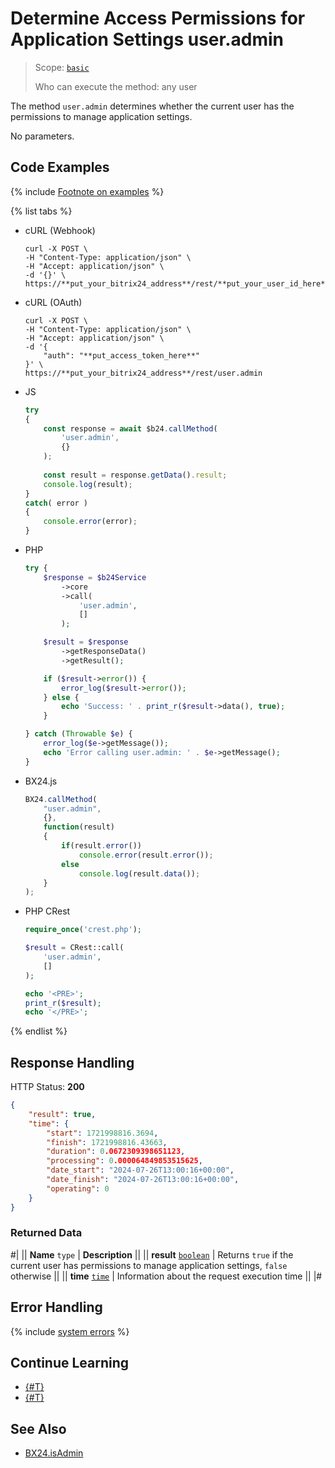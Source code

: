 # Determine Access Permissions for Application Settings user.admin

> Scope: [`basic`](../../scopes/permissions.md)
>
> Who can execute the method: any user

The method `user.admin` determines whether the current user has the permissions to manage application settings.

No parameters.

## Code Examples

{% include [Footnote on examples](../../../_includes/examples.md) %}

{% list tabs %}

- cURL (Webhook)

    ```curl
    curl -X POST \
    -H "Content-Type: application/json" \
    -H "Accept: application/json" \
    -d '{}' \
    https://**put_your_bitrix24_address**/rest/**put_your_user_id_here**/**put_your_webhook_here**/user.admin
    ```

- cURL (OAuth)

    ```curl
    curl -X POST \
    -H "Content-Type: application/json" \
    -H "Accept: application/json" \
    -d '{
        "auth": "**put_access_token_here**"
    }' \
    https://**put_your_bitrix24_address**/rest/user.admin
    ```

- JS

    ```js
    try
    {
    	const response = await $b24.callMethod(
    		'user.admin',
    		{}
    	);
    	
    	const result = response.getData().result;
    	console.log(result);
    }
    catch( error )
    {
    	console.error(error);
    }
    ```

- PHP

    ```php
    try {
        $response = $b24Service
            ->core
            ->call(
                'user.admin',
                []
            );
    
        $result = $response
            ->getResponseData()
            ->getResult();
    
        if ($result->error()) {
            error_log($result->error());
        } else {
            echo 'Success: ' . print_r($result->data(), true);
        }
    
    } catch (Throwable $e) {
        error_log($e->getMessage());
        echo 'Error calling user.admin: ' . $e->getMessage();
    }
    ```

- BX24.js

    ```js
    BX24.callMethod(
        "user.admin",
        {},
        function(result)
        {
            if(result.error())
                console.error(result.error());
            else
                console.log(result.data());
        }
    );
    ```

- PHP CRest

    ```php
    require_once('crest.php');

    $result = CRest::call(
        'user.admin',
        []
    );

    echo '<PRE>';
    print_r($result);
    echo '</PRE>';
    ```

{% endlist %}

## Response Handling

HTTP Status: **200**

```json
{
    "result": true,
    "time": {
        "start": 1721998816.3694,
        "finish": 1721998816.43663,
        "duration": 0.0672309398651123,
        "processing": 0.000064849853515625,
        "date_start": "2024-07-26T13:00:16+00:00",
        "date_finish": "2024-07-26T13:00:16+00:00",
        "operating": 0
    }
}
```

### Returned Data

#|
|| **Name**
`type` | **Description** ||
|| **result**
[`boolean`](../../data-types.md) | Returns `true` if the current user has permissions to manage application settings, `false` otherwise ||
|| **time**
[`time`](../../data-types.md) | Information about the request execution time ||
|#

## Error Handling

{% include [system errors](../../../_includes/system-errors.md) %}

## Continue Learning

- [{#T}](./user-access.md)
- [{#T}](./profile.md)

## See Also

- [BX24.isAdmin](../../bx24-js-sdk/additional-functions/bx24-is-admin.md)